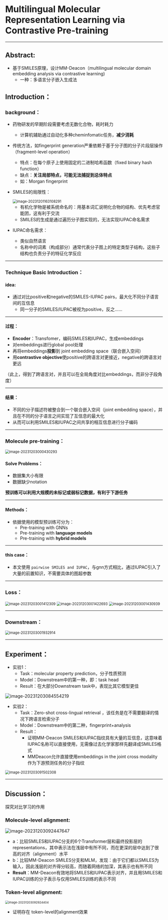 # Multilingual Molecular Representation Learning via Contrastive Pre-training
****

## Abstract:

* 基于SMILES原理，设计MM-Deacon（multilingual molecular domain embedding analysis via contrastive learning) 
  * 一种：多语言分子嵌入生成法

## Introduction：

### background：

* 药物研发的早期阶段需要考虑无数化合物，耗时耗力

  * 计算机辅助通过自动化多种cheminfomatic任务，**减少消耗**

* 传统方法，如fingerprint generation严重依赖于基于分子图的分子片段层操作（fragment-level operation）

  * 特点：在每个原子上使用固定的二进制哈希函数（fixed binary hash function）
  * 缺点：**关注局部特点，可能无法捕捉到总体特点**
  * 如：Morgan fingerprint

* SMILES的局限性：

  <img src="C:\Users\FNH\AppData\Roaming\Typora\typora-user-images\image-20231201163108291.png" alt="image-20231201163108291" style="zoom:80%;" />

  * 有机化学物是被系统命名的：用基本词汇说明化合物的结构、优先考虑官能团，这有利于交流
  * SMILES的生成是通过遍历分子图实现的，无法实现IUPAC命名需求

* IUPAC命名需求：

  * 类似自然语言
  * 名称中的词素（构成部分）通常代表分子图上的特定类型子结构，这些子结构也负责分子的特征化学反应

****



### Technique Basic Introduction：

#### idea:

* 通过对比positive和negative的SMILES-IUPAC pairs，最大化不同分子语言间的互信息
  * 同一分子的SMILES/IUPAC被视为positive，反之……

****

#### 过程：

* **Encoder**：Transfomer，编码SMILES和IUPAC，生成embeddings
* 对embeddings进行global pool处理
* 再将embeddings**投影**到 joint embedding space（联合嵌入空间）
* 用**contrastive objective**使positive的跨语言对更接近，negative的跨语言对更远

（此上，得到了跨语言对，并且可以在全局角度对比embeddings，而非分子段角度）

****

#### 结果：

* 不同的分子描述符被整合到一个联合嵌入空间（joint embedding space），并且在不同的分子语言之间实现了互信息的最大化
* 从而可以利用SMILES和IUPAC之间共享的相互信息进行分子编码

****



### Molecule pre-training：

<img src="./assets/image-20231203000430293.png" alt="image-20231203000430293" style="zoom:80%;" />

#### Solve Problems：

* 数据集大小有限
* 数据缺少notation

**预训练可以利用大规模的未标记或弱标记数据，有利于下游任务**

****

#### Methods：

* 依据使用的模型预训练可分为：
  * Pre-training with GNNs
  * Pre-training with **language models**
  * Pre-training with **hybrid models**

****

#### this case：

* 本文使用 `pairwise SMILES and IUPAC`，与gnn方式相比，通过IUPAC引入了大量的前置知识，不需要具体的图超参数

****



### Loss：

<img src="./assets/image-20231203001412309.png" alt="image-20231203001412309" style="zoom:80%;" />

<img src="./assets/image-20231203001422693.png" alt="image-20231203001422693" style="zoom:80%;" />

<img src="./assets/image-20231203001430939.png" alt="image-20231203001430939" style="zoom:80%;" />

****



### Downstream：

<img src="./assets/image-20231203001932914.png" alt="image-20231203001932914" style="zoom:80%;" />

****



## Experiment：

* 实验1：
  * Task：molecular property prediction，分子性质预测
  * Model：Downstream中的第一种，即：task head
  * Result：在大部分Downstream task中，表现比其它模型更佳

![image-20231203084554219](./assets/image-20231203084554219.png)



* 实验2：
  * Task：Zero-shot cross-lingual retrieval ，该任务是在不需要翻译的情况下跨语言检索分子
  * Model：Downstream中的第二种，fingerprint+analysis
  * Result：
    * 证明MM-Deacon SMILES和IUPAC指纹具有大量的互信息，这意味着IUPAC名称可以直接使用，无需像过去化学家那样先翻译成SMILES格式
    * MMDeacon允许直接使用embeddings in the joint cross modality 作为下游预测任务的分子指纹

<img src="./assets/image-20231203091502308.png" alt="image-20231203091502308" style="zoom:80%;" />

****



## Discussion：

探究对比学习的作用

### Molecule-level alignment:

![image-20231203092447647](./assets/image-20231203092447647.png)

* a：比较SMILES和IUPAC分支的6个Transformer层和最终投影层的representations，其中表示法在浅层中有所不同，而在更深的层中达到了很高的对齐（alignment）水平
* b：比较MM-Deacon SMILES分支和MLM，发现：由于它们都以SMILES为输入，因此浅层的对齐得分较高，而随着网络的加深，其表示也有所不同
* **Result**：MM-Deacon有效地将SMILES和IUPAC表示对齐，并且用SMILES和IUPAC训练的分子表示与仅用SMILES训练的表示不同



### Token-level alignment:

<img src="./assets/image-20231203092924404.png" alt="image-20231203092924404" style="zoom: 67%;" />

* 证明存在 token-level的alignment效果
